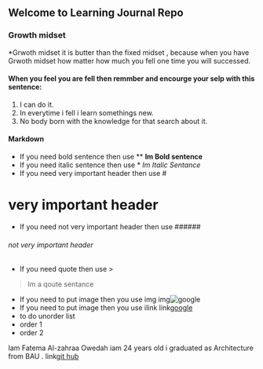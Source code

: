 ## Welcome to Learning Journal Repo
### Growth midset
*Grwoth midset it is butter than the fixed midset , because when you have Grwoth midset how matter how much you fell one time you will successed.
#### When you feel you are fell then remmber and encourge your selp with this sentence:
1. I can do it.
2. In everytime i fell i learn somethings new.
3. No body born with the knowledge for that search about it.


#### Markdown
* If you need bold sentence then use **
**Im Bold sentence**
* If you need italic sentence then use *
*Im Italic Sentance*
* If you need very important header then use #
# very important header
* If you need not very important header then use ######
###### not very important header
* If you need quote then use > 
> Im a qoute sentance
* If you need to put image then you use img![]()
img![google](https://upload.wikimedia.org/wikipedia/commons/thumb/a/a5/Google_Chrome_icon_%28September_2014%29.svg/768px-Google_Chrome_icon_%28September_2014%29.svg.png)
* If you need to put image then you use ilink[]()
link[google](https://www.google.com/)
* to do unorder list 
* order 1
* order 2


Iam Fatema Al-zahraa Owedah iam 24 years old  i graduated as Architecture from BAU .
link[git hub](https://github.com/fatemaowedah)

